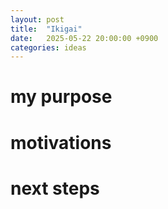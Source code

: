 ```yaml
---
layout: post
title:  "Ikigai"
date:   2025-05-22 20:00:00 +0900
categories: ideas
---
```


# my purpose

# motivations

# next steps

